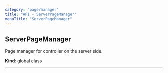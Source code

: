 ```yaml
---
category: "page/manager"
title: "API - ServerPageManager"
menuTitle: "ServerPageManager"
---
```


## ServerPageManager&nbsp;<a name="ServerPageManager" href="https://github.com/seznam/ima/blob/v17.7.9/packages/core/src/page/manager/ServerPageManager.js#L11" target="_blank"><span class="icon"><i class="fas fa-external-link-alt fa-xs"></i></span></a>
Page manager for controller on the server side.

**Kind**: global class  

* * *

